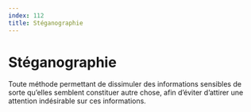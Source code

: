```yaml
---
index: 112
title: Stéganographie
---
```


# Stéganographie

Toute méthode permettant de dissimuler des informations sensibles de sorte qu’elles semblent constituer autre chose, afin d’éviter d’attirer une attention indésirable sur ces informations.
